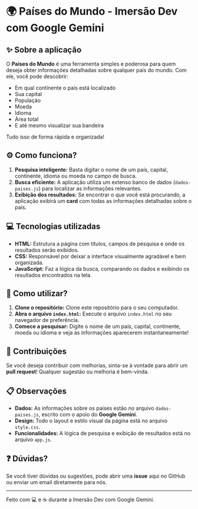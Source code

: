 # 🌍 Países do Mundo - Imersão Dev com Google Gemini

## ✨ Sobre a aplicação

O **Países do Mundo** é uma ferramenta simples e poderosa para quem deseja obter informações detalhadas sobre qualquer país do mundo. Com ele, você pode descobrir:
- Em qual continente o país está localizado
- Sua capital
- População
- Moeda
- Idioma
- Área total
- E até mesmo visualizar sua bandeira

Tudo isso de forma rápida e organizada!

## ⚙️ Como funciona?

1. **Pesquisa inteligente:** Basta digitar o nome de um país, capital, continente, idioma ou moeda no campo de busca.
2. **Busca eficiente:** A aplicação utiliza um extenso banco de dados (`dados-paises.js`) para localizar as informações relevantes.
3. **Exibição dos resultados:** Se encontrar o que você está procurando, a aplicação exibirá um **card** com todas as informações detalhadas sobre o país.

## 💻 Tecnologias utilizadas

- **HTML:** Estrutura a página com títulos, campos de pesquisa e onde os resultados serão exibidos.
- **CSS:** Responsável por deixar a interface visualmente agradável e bem organizada.
- **JavaScript:** Faz a lógica da busca, comparando os dados e exibindo os resultados encontrados na tela.

## 🚀 Como utilizar?

1. **Clone o repositório:** Clone este repositório para o seu computador.
2. **Abra o arquivo `index.html`:** Execute o arquivo `index.html` no seu navegador de preferência.
3. **Comece a pesquisar:** Digite o nome de um país, capital, continente, moeda ou idioma e veja as informações aparecerem instantaneamente!

## 🤝 Contribuições

Se você deseja contribuir com melhorias, sinta-se à vontade para abrir um **pull request**! Qualquer sugestão ou melhoria é bem-vinda.

## 📋 Observações

- **Dados:** As informações sobre os países estão no arquivo `dados-paises.js`, escrito com o apoio do **Google Gemini**.
- **Design:** Todo o layout e estilo visual da página está no arquivo `style.css`.
- **Funcionalidades:** A lógica de pesquisa e exibição de resultados está no arquivo `app.js`.

## ❓ Dúvidas?

Se você tiver dúvidas ou sugestões, pode abrir uma **issue** aqui no GitHub ou enviar um email diretamente para nós.

---

Feito com 💻 e ☕ durante a Imersão Dev com Google Gemini.
